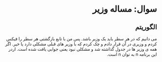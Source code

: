 <div dir="rtl">

# سوال:     مساله وزیر  

## الگوریتم
می دانیم که در هر سطر باید یک وزیر باشد. پس من با تابع بازگشتی هر سطر را فیکس کردم و وزیری در آن قرار دادم و چک کردم که با وزیر های قبلی مشکلی دارد یا خیر. اگر همه ی وزیر ها در جدول گذاشته شد و مشکلی نبود یعنی جوابی یافت شده است. اردر این برنامه n به توان n است.

</div>
